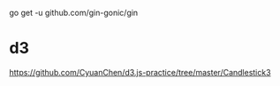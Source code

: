 go get -u github.com/gin-gonic/gin

# d3
https://github.com/CyuanChen/d3.js-practice/tree/master/Candlestick3